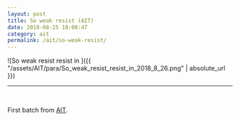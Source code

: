 ```yaml
---
layout: post
title: So weak resist (AIT)
date: 2018-08-25 18:00:47
category: ait
permalink: /ait/so-weak-resist/ 
---
```


![So weak resist resist in ]({{ "/assets/AIT/para/So_weak_resist_resist_in_2018_8_26.png" | absolute_url }})

---

&nbsp;
&nbsp;


First batch from [AIT](https://github.com/jchwenger/AIT).

